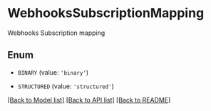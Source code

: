 # WebhooksSubscriptionMapping

Webhooks Subscription mapping

## Enum

* `BINARY` (value: `'binary'`)

* `STRUCTURED` (value: `'structured'`)

[[Back to Model list]](../README.md#documentation-for-models) [[Back to API list]](../README.md#documentation-for-api-endpoints) [[Back to README]](../README.md)


